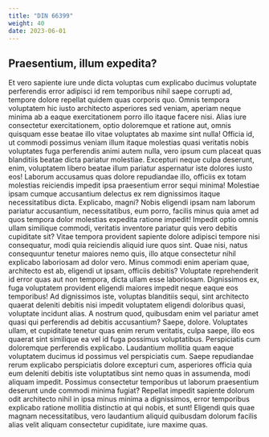 ```yaml
---
title: "DIN 66399"
weight: 40
date: 2023-06-01
---
```


## Praesentium, illum expedita?

Et vero sapiente iure unde dicta voluptas cum explicabo ducimus voluptate perferendis error adipisci id rem temporibus nihil saepe corrupti ad, tempore dolore repellat quidem quas corporis quo. Omnis tempora voluptatem hic iusto architecto asperiores sed veniam, aperiam neque minima ab a eaque exercitationem porro illo itaque facere nisi. Alias iure consectetur exercitationem, optio doloremque et ratione aut, omnis quisquam esse beatae illo vitae voluptates ab maxime sint nulla! Officia id, ut commodi possimus veniam illum itaque molestias quasi veritatis nobis voluptates fuga perferendis animi autem nulla, vero ipsum cum placeat quas blanditiis beatae dicta pariatur molestiae. Excepturi neque culpa deserunt, enim, voluptatem libero beatae illum pariatur aspernatur iste dolores iusto eos! Laborum accusamus quas dolore repudiandae illo, officiis ex totam molestias reiciendis impedit ipsa praesentium error sequi minima! Molestiae ipsam cumque accusantium delectus ex rem dignissimos itaque necessitatibus dicta. Explicabo, magni? Nobis eligendi ipsam nam laborum pariatur accusantium, necessitatibus, eum porro, facilis minus quia amet ad quos tempora dolor molestias expedita ratione impedit! Impedit optio omnis ullam similique commodi, veritatis inventore pariatur quis vero debitis cupiditate sit? Vitae tempora provident sapiente dolore adipisci tempore nisi consequatur, modi quia reiciendis aliquid iure quos sint. Quae nisi, natus consequuntur tenetur maiores nemo quis, illo atque consectetur nihil explicabo laboriosam ad dolor vero. Minus commodi enim aperiam quae, architecto est ab, eligendi ut ipsam, officiis debitis? Voluptate reprehenderit id error quas aut non tempora, dicta ullam esse laboriosam. Dignissimos ex, fuga voluptatem provident eligendi maiores impedit neque eaque eos temporibus! Ad dignissimos iste, voluptas blanditiis sequi, sint architecto quaerat deleniti debitis nisi impedit voluptatem eligendi doloribus quasi, voluptate incidunt alias. A nostrum quod, quibusdam enim vel pariatur amet quasi qui perferendis ad debitis accusantium? Saepe, dolore. Voluptates ullam, et cupiditate tenetur quas enim rerum veritatis, culpa saepe, illo eos quaerat sint similique ea vel id fuga possimus voluptatibus. Perspiciatis cum doloremque perferendis explicabo. Laudantium mollitia quam eaque voluptatem ducimus id possimus vel perspiciatis cum. Saepe repudiandae rerum explicabo perspiciatis dolore excepturi cum, asperiores officia quia eum deleniti debitis iste voluptatibus sint nemo quas in assumenda, modi aliquam impedit. Possimus consectetur temporibus ut laborum praesentium deserunt unde commodi minima fugiat? Repellat impedit sapiente dolorum odit architecto nihil in ipsa minus minima a dignissimos, error temporibus explicabo ratione mollitia distinctio at qui nobis, et sunt! Eligendi quis quae magnam necessitatibus, vero laudantium aliquid quibusdam dolorum facilis alias velit aliquam consectetur cupiditate, iure maxime quas.
